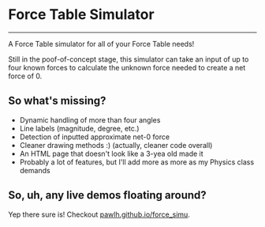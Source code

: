 # Force Table Simulator
***
A Force Table simulator for all of your Force Table needs!

Still in the poof-of-concept stage, this simulator can take an input of up to four known forces to calculate the unknown force needed to create a net force of 0.

## So what's missing?
+ Dynamic handling of more than four angles
+ Line labels (magnitude, degree, etc.)
+ Detection of inputted approximate net-0 force
+ Cleaner drawing methods :) (actually, cleaner code overall)
+ An HTML page that doesn't look like a 3-yea old made it
+ Probably a lot of features, but I'll add more as more as my Physics class demands

## So, uh, any live demos floating around?
Yep there sure is! Checkout [pawlh.github.io/force_simu](https://pawlh.github.io/force_simu).
